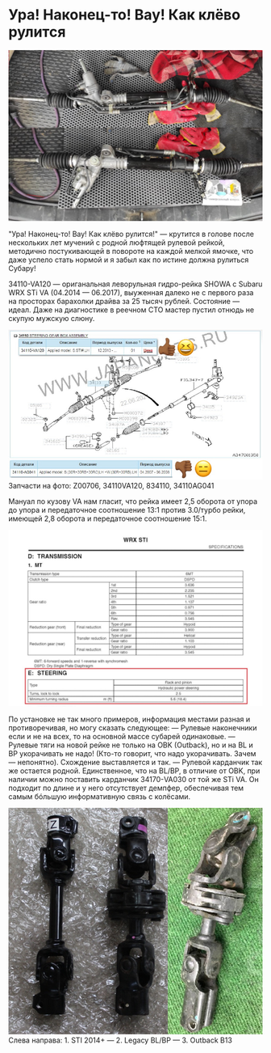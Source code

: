 # Ура! Наконец-то! Вау! Как клёво рулится

![alt_text](images_2/image.png)

"Ура! Наконец-то! Вау! Как клёво рулится!" — крутится в голове после нескольких лет мучений с родной люфтящей рулевой рейкой, методично постукивающей в повороте на каждой мелкой ямочке, что даже успело стать нормой и я забыл как по истине должна рулиться Субару!

34110-VA120 — ориганальная леворульная гидро-рейка SHOWA с Subaru WRX STi VA (04.2014 — 06.2017), выуженная далеко не с первого раза на просторах барахолки драйва за 25 тысяч рублей. Состояние — идеал. Даже на диагностике в реечном СТО мастер пустил отнюдь не скупую мужскую слюну.

![alt text](<images_2/image copy.png>)
Запчасти на фото: Z00706, 34110VA120, 834110, 34110AG041

Мануал по кузову VA нам гласит, что рейка имеет 2,5 оборота от упора до упора и передаточное соотношение 13:1 против 3.0/турбо рейки, имеющей 2,8 оборота и передаточное соотношение 15:1.

![alt text](<images_2/image copy 2.png>)

По установке не так много примеров, информация местами разная и противоречивая, но могу сказать следующее:
— Рулевые наконечники если и не на всех, то на основной массе субарей одинаковые.
— Рулевые тяги на новой рейке не только на OBK (Outback), но и на BL и BP укорачивать не надо! (Кто-то говорит, что надо укорачивать. Зачем — непонятно). Схождение выставляется и так.
— Рулевой карданчик так же остается родной. Единственное, что на BL/BP, в отличие от OBK, при наличии можно поставить карданчик 34170-VA030 от той же STi VA. Он подходит по длине и у него отсутствует демпфер, обеспечивая тем самым бóльшую информативную связь с колёсами.

![alt text](<images_2/image copy 3.png>)
Слева направа: 1. STI 2014+ — 2. Legacy BL/BP — 3. Outback B13

